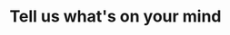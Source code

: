 ---
title: "Tell us what's on your mind"
description: "Komunity Design is a creative consulting agency that approaches design in a social, inclusive and participatory manner."
---